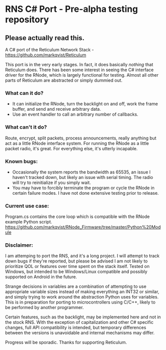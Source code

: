 # RNS C# Port - Pre-alpha testing repository

## Please actually read this.

A C# port of the Reticulum Network Stack - https://github.com/markqvist/Reticulum

This port is in the very early stages. In fact, it does basically *nothing* that Reticulum does. There has been some interest in seeing the C# interface driver for the RNode, which is largely functional for testing. Almost all other parts of Reticulum are abstracted or simply dummied out.

### What can it do?
* It can initialize the RNode, turn the backlight on and off, work the frame buffer, and send and receive arbitrary data.
* Use an event handler to call an arbitrary number of callbacks.

### What can't it do?
Route, encrypt, split packets, process announcements, really anything but act as a little RNode interface system. For running the RNode as a little packet radio, it's great. For everything else, it's utterly incapable.

### Known bugs:
* Occasionally the system reports the bandwidth as 65535, an issue I haven't tracked down, but likely an issue with serial timing. The radio will try to reinitialize if you simply wait.
* You may have to forcibly terminate the program or cycle the RNode in certain failure modes. I have not done extensive testing prior to release.

### Current use case:
Program.cs contains the core loop which is compatible with the RNode example Python script. https://github.com/markqvist/RNode_Firmware/tree/master/Python%20Module

### Disclaimer:
I am attemping to port the RNS, and it's a long project. I will attempt to track down bugs if they're reported, but please be advised I am not likely to prioritize QOL or features over time spent on the stack itself. Tested on Windows, but intended to be Windows/Linux compatible and possibly supported on Android in the future.

Strange decisions in variables are a combination of attempting to use appropriate variable sizes instead of making everything an INT32 or similar, and simply trying to work around the abstraction Python uses for variables. This is in preparation for porting to microcontrollers using C/C++, likely to be performed by another programmer.

Certain features, such as the backlight, may be implemented here and not in the stock RNS. With the exception of capitalization and other C# specific changes, full API compatibility is intended, but temporary differences between the versions is unavoidable and internal mechanisms may differ.

Progress will be sporadic. Thanks for supporting Reticulum.
